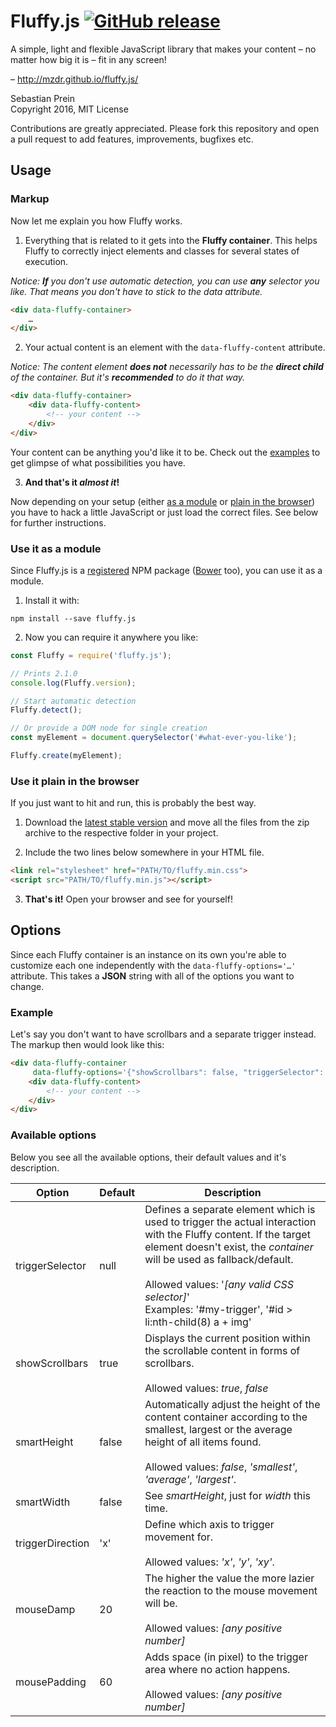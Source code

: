 # Fluffy.js [![GitHub release](https://img.shields.io/github/release/mzdr/fluffy.js.svg?maxAge=86400)](https://github.com/mzdr/fluffy.js/releases/latest)

A simple, light and flexible JavaScript library that makes your content – no matter how big it is – fit in any screen!

– http://mzdr.github.io/fluffy.js/

Sebastian Prein  
Copyright 2016, MIT License

Contributions are greatly appreciated. Please fork this repository and open a pull request to add features, improvements, bugfixes etc.

## Usage

### Markup

Now let me explain you how Fluffy works.

1. Everything that is related to it gets into the **Fluffy container**. This helps Fluffy to correctly inject elements and classes for several states of execution.

  *Notice: **If** you don't use automatic detection, you can use **any** selector you like. That means you don't have to stick to the data attribute.*

  ```html
  <div data-fluffy-container>
      …
  </div>
  ```

2. Your actual content is an element with the `data-fluffy-content` attribute.

  *Notice: The content element **does not** necessarily has to be the **direct child** of the container. But it's **recommended** to do it that way.*

  ```html
  <div data-fluffy-container>
      <div data-fluffy-content>
          <!-- your content -->
      </div>
  </div>
  ```

  Your content can be anything you'd like it to be. Check out the [examples](http://mzdr.github.io/fluffy.js/#/examples/) to get glimpse of what possibilities you have.

3. **And that's it *almost it*!**

  Now depending on your setup (either [as a module](#use-it-as-a-module) or [plain in the browser](#use-it-plain-in-the-browser)) you have to hack a little JavaScript or just load the correct files. See below for further instructions.

### Use it as a module

Since Fluffy.js is a [registered](https://www.npmjs.com/package/fluffy.js) NPM package ([Bower](https://bower.io/) too), you can use it as a module.

1. Install it with:

  `npm install --save fluffy.js`

2. Now you can require it anywhere you like:

  ```js
  const Fluffy = require('fluffy.js');

  // Prints 2.1.0
  console.log(Fluffy.version);

  // Start automatic detection
  Fluffy.detect();

  // Or provide a DOM node for single creation
  const myElement = document.querySelector('#what-ever-you-like');

  Fluffy.create(myElement);
  ```

### Use it plain in the browser

If you just want to hit and run, this is probably the best way.

1. Download the [latest stable version](https://github.com/mzdr/fluffy.js/releases/latest) and move all the files from the zip archive to the respective folder in your project.

2. Include the two lines below somewhere in your HTML file.

  ```html
  <link rel="stylesheet" href="PATH/TO/fluffy.min.css">
  <script src="PATH/TO/fluffy.min.js"></script>
  ```

3. **That's it!** Open your browser and see for yourself!

## Options

Since each Fluffy container is an instance on its own you're able to customize each one independently with the `data-fluffy-options='…'` attribute. This takes a **JSON** string with all of the options you want to change.

### Example

Let's say you don't want to have scrollbars and a separate trigger instead. The markup then would look like this:

```html
<div data-fluffy-container
     data-fluffy-options='{"showScrollbars": false, "triggerSelector": "#my-trigger"}'>
    <div data-fluffy-content>
        <!-- your content -->
    </div>
</div>
```

### Available options

Below you see all the available options, their default values and it's description.

| Option | Default | Description |
|--------|---------|-------------|
| triggerSelector | null | Defines a separate element which is used to trigger the actual interaction with the Fluffy content. If the target element doesn't exist, the *container* will be used as fallback/default.<br><br>Allowed values: '*[any valid CSS selector]*'<br>Examples: '#my-trigger', '#id > li:nth-child(8) a + img' |
| showScrollbars | true | Displays the current position within the scrollable content in forms of scrollbars.<br><br>Allowed values: *true*, *false* |
| smartHeight | false | Automatically adjust the height of the content container according to the smallest, largest or the average height of all items found.<br><br>Allowed values: *false*, *'smallest'*, *'average'*, *'largest'*. |
| smartWidth | false | See *smartHeight*, just for *width* this time. |
| triggerDirection | 'x' | Define which axis to trigger movement for.<br><br>Allowed values: *'x'*, *'y'*, *'xy'*. |
| mouseDamp | 20 | The higher the value the more lazier the reaction to the mouse movement will be.<br><br>Allowed values: *[any positive number]* |
| mousePadding | 60 | Adds space (in pixel) to the trigger area where no action happens.<br><br>Allowed values: *[any positive number]* |
